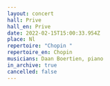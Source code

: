```yaml
---
layout: concert
hall: Prive
hall_en: Prive
date: 2022-02-15T15:00:33.954Z
place: Nl
repertoire: "Chopin "
repertoire_en: Chopin
musicians: Daan Boertien, piano
in_archive: true
cancelled: false
---
```

